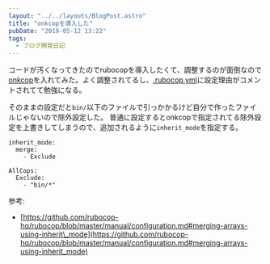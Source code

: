 ```yaml
---
layout: "../../layouts/BlogPost.astro"
title: "onkcopを導入した"
pubDate: "2019-05-12 13:22"
tags:
  - ブログ開発日記
---
```

コードが汚くなってきたのでrubocopを導入したくて、調整するのが面倒なので[onkcop](https://github.com/onk/onkcop)を入れてみた。よく調整されてるし、[.rubocop.yml](https://github.com/onk/onkcop/blob/master/config/rubocop.yml)に設定理由がコメントされてて勉強になる。

そのままの設定だと`bin/`以下のファイルで引っかかるけど自分で作ったファイルじゃないので除外設定した。
普通に設定するとonkcopで指定されてる除外設定を上書きしてしまうので、追加されるように`inherit_mode`を指定する。

```
inherit_mode:
  merge:
    - Exclude

AllCops:
  Exclude:
    - "bin/*"
```

参考:

- [https://github.com/rubocop-hq/rubocop/blob/master/manual/configuration.md#merging-arrays-using-inherit\_mode](https://github.com/rubocop-hq/rubocop/blob/master/manual/configuration.md#merging-arrays-using-inherit_mode)
